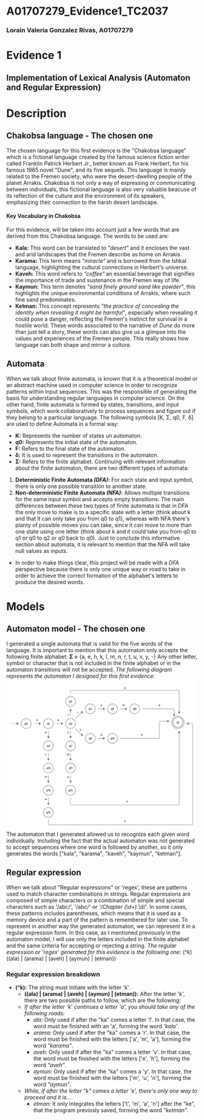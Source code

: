# A01707279_Evidence1_TC2037
### Lorain Valeria Gonzalez Rivas, A01707279

# Evidence 1
## Implementation of Lexical Analysis (Automaton and Regular Expression)


# Description
## Chakobsa language - The chosen one
The chosen language for this first evidence is the "Chakobsa language" which is a fictional language created by the famous science fiction writer called Franklin Patrick Herbert Jr., better known as Frank Herbert, for his famous 1965 novel "Dune", and its five sequels. This language is mainly related to the Fremen society, who were the desert-dwelling people of the planet Arrakis. Chakobsa is not only a way of expressing or communicating between individuals, this fictional language is also very valuable beacuse of its reflection of the culture and the environment of its speakers, emphasizing their connection to the harsh desert landscape. 
#### Key Vocabulary in Chakobsa
For this evidence, will be taken into account just a few words that are derived from this Chakobsa language. The words to be used are:
- **Kala:** This word can be translated to *"desert"* and it encloses the vast and arid landscapes that the Fremen describe as home on Arrakis.
- **Karama:** This term means *"miracle"* and is borrowed from the Ishkal language, highlighting the cultural connections in Herbert's universe.
- **Kaveh:** This word refers to *"coffee"* an essential beverage that signifies the importance of trade and sustenance in the Fremen way of life.
- **Kaymun:** This term denotes *"sand finely ground sand like powder"*, this highlights the unique environmental conditions of Arrakis, where such fine sand predominates.
- **Ketman:** This concept represents *"the practice of concealing the identity when revealing it might be harmful"*, especially when revealing it could pose a danger, reflecting the Fremen's instinct for survival in a hostile world.
These words associated to the narrative of *Dune* do more than just tell a story, these words can also give us a glimpse into the values and experiences of the Fremen people. This really shows how language can both shape and mirror a culture.
## Automata
When we talk about finite automata, is known that it is a theoretical model or an abstract machine used in computer science in order to recognize patterns within input sequences. This was the responsible of generating the basis for understanding regular languages in computer science. On the other hand, finite automata is formed by states, transitions, and input symbols, which work collaboratively to process sequences and figure out if they belong to a particular language.
The following symbols [K, Σ, q0, F, δ] are used to define Automata in a formal way:
- **K:** Represents the number of states un automaton.
- **q0:** Represents the initial state of the automaton.
- **F:** Refers to the final state of the automaton.
- **δ:** It is used to represent the transitions in the automaton. 
- **Σ:** Refers to the finite alphabet.
Continuing with relevant information about the finite automaton, there are two different types of automata:
1. **Deterministic Finite Automata *(DFA)*:** For each state and input symbol, there is only one possible transition to another state.
2. **Non-deterministic Finite Automata *(NFA)*:** Allows multiple transitions for the same input symbol and accepts empty transitions.
The main differences between these two types of finite automata is that in DFA the only move to make is to a specific state with a letter (think about k and that it can only take you from q0 to q1), whereas with NFA there's planty of possible moves you can take, since it can move to more than one state using one letter (think about k and it could take you from q0 to q1 or q0 to q2 or q0 back to q0). Just to conclude this informative section about automata, it is relevant to mention that the NFA will take null values as inputs.
+ In order to make things clear, this project will be made with a *DFA* perspective because there is only one unique way or road to take in order to achieve the correct formation of the alphabet's letters to produce the desired words.

# Models
## Automaton model - The chosen one
I generated a single automata that is valid for the five words of the language. It is important to mention that this automaton only accepts the following finite alphabet:
**Σ =** {a, e, h, k, l, m, n, r, t, u, v, y, -}
Any other letter, symbol or character that is not included in the finite alphabet or in the automaton transitions will not be accepted. 
*The following diagram represents the automaton I designed for this first evidence:*
![alt text](Evidence1.png)
The automaton that I generated allowed us to recognize each given word individually. Including the fact that the actual automaton was not generated to accept sequences where one word is followed by another, so it only generates the words ["kala", "karama", "kaveh", "kaymun", "ketman"].
## Regular expression
When we talk about "Regular expressions" or 'regex', these are patterns used to match character combinations in strings. Regular expressions are composed of simple characters or a combination of simple and special characters such as '/abc/', '/ab*c/' or '/Chapter (\d+)\.\d*/'. In some cases, these patterns includes parentheses, which means that it is used as a memory device and a part of the pattern is remembered for later use. 
To represent in another way the generated automaton, we can represent it in a regular expression form. In this case, as I mentioned previously in the automaton model, I will use only the letters included in the finite alphabet and the same criteria for accepting or rejecting a string. 
*The regular expression or 'regex' generated for this evidence is the following one:*
(^k)((ala) | (arama) | (aveh) | (aymun) | (etman))
### Regular expression breakdown
- **(^k):** The string must initiate with the letter 'k'.
    - **((ala) | (arama) | (aveh) | (aymun) | (etman)):** After the letter 'k', there are two possible paths to follow, which are the following:
    - *If after the letter 'k' continues a letter 'a', you should take any of the following roads:*
        - *ala:* Only used if after the "ka" comes a letter 'l'. In that case, the word must be finished with an 'a', forming the word *'kala'*.
        - *arama:* Only used if after the "ka" comes a 'r'. In that case, the word must be finished with the letters ['a', 'm', 'a'], forming the word *"karama"*.
        - *aveh:* Only used if after the "ka" comes a letter 'v'. In that case, the word must be finished with the letters ['e', 'h'], forming the word *"aveh"*.
        - *aymun:* Only used if after the "ka" comes a 'y'. In that case, the word must be finished with the letters ['m', 'u', 'n'], forming the word *"aymun"*.
    - *While, if after the letter "k" comes a letter 'e', there's only one way to proceed and it is...*
        - *etman:* It only integrates the letters ['t', 'm', 'a', 'n'] after the "ke", that the program previosly saved, forming the word *"ketman"*.